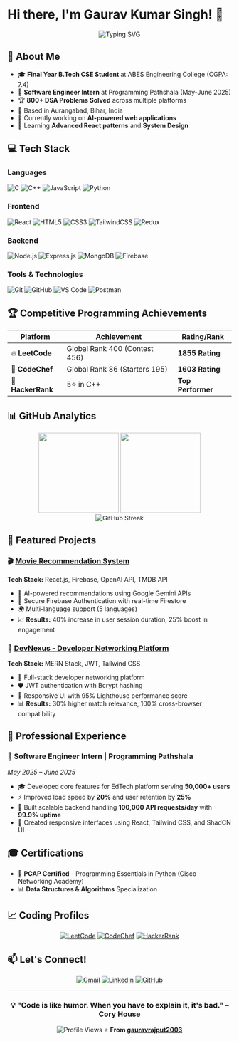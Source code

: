 # Hi there, I'm Gaurav Kumar Singh! 👋

<div align="center">
  <img src="https://readme-typing-svg.herokuapp.com?font=Fira+Code&pause=1000&color=2196F3&center=true&vCenter=true&width=435&lines=Full-Stack+MERN+Developer;Software+Engineer+Intern;Competitive+Programmer;Problem+Solver" alt="Typing SVG" />
</div>

## 🚀 About Me

- 🎓 **Final Year B.Tech CSE Student** at ABES Engineering College (CGPA: 7.4)
- 💼 **Software Engineer Intern** at Programming Pathshala (May-June 2025)
- 🏆 **800+ DSA Problems Solved** across multiple platforms
- 📍 Based in Aurangabad, Bihar, India
- 🔭 Currently working on **AI-powered web applications**
- 🌱 Learning **Advanced React patterns** and **System Design**

## 💻 Tech Stack

### Languages
![C](https://img.shields.io/badge/C-00599C?style=for-the-badge&logo=c&logoColor=white)
![C++](https://img.shields.io/badge/C++-00599C?style=for-the-badge&logo=cplusplus&logoColor=white)
![JavaScript](https://img.shields.io/badge/JavaScript-F7DF1E?style=for-the-badge&logo=javascript&logoColor=black)
![Python](https://img.shields.io/badge/Python-3776AB?style=for-the-badge&logo=python&logoColor=white)

### Frontend
![React](https://img.shields.io/badge/React-20232A?style=for-the-badge&logo=react&logoColor=61DAFB)
![HTML5](https://img.shields.io/badge/HTML5-E34F26?style=for-the-badge&logo=html5&logoColor=white)
![CSS3](https://img.shields.io/badge/CSS3-1572B6?style=for-the-badge&logo=css3&logoColor=white)
![TailwindCSS](https://img.shields.io/badge/Tailwind_CSS-38B2AC?style=for-the-badge&logo=tailwind-css&logoColor=white)
![Redux](https://img.shields.io/badge/Redux-593D88?style=for-the-badge&logo=redux&logoColor=white)

### Backend
![Node.js](https://img.shields.io/badge/Node.js-43853D?style=for-the-badge&logo=node.js&logoColor=white)
![Express.js](https://img.shields.io/badge/Express.js-404D59?style=for-the-badge&logo=express&logoColor=white)
![MongoDB](https://img.shields.io/badge/MongoDB-4EA94B?style=for-the-badge&logo=mongodb&logoColor=white)
![Firebase](https://img.shields.io/badge/Firebase-039BE5?style=for-the-badge&logo=Firebase&logoColor=white)

### Tools & Technologies
![Git](https://img.shields.io/badge/Git-F05032?style=for-the-badge&logo=git&logoColor=white)
![GitHub](https://img.shields.io/badge/GitHub-100000?style=for-the-badge&logo=github&logoColor=white)
![VS Code](https://img.shields.io/badge/VS_Code-0078D4?style=for-the-badge&logo=visual%20studio%20code&logoColor=white)
![Postman](https://img.shields.io/badge/Postman-FF6C37?style=for-the-badge&logo=postman&logoColor=white)

## 🏆 Competitive Programming Achievements

<div align="center">

| Platform | Achievement | Rating/Rank |
|----------|-------------|-------------|
| 🔥 **LeetCode** | Global Rank 400 (Contest 456) | **1855 Rating** |
| 🍳 **CodeChef** | Global Rank 86 (Starters 195) | **1603 Rating** |
| 🚀 **HackerRank** | 5⭐ in C++ | **Top Performer** |

</div>

## 📊 GitHub Analytics

<div align="center">
  <img height="180em" src="https://github-readme-stats.vercel.app/api?username=gauravrajput2003&show_icons=true&theme=tokyonight&include_all_commits=true&count_private=true"/>
  <img height="180em" src="https://github-readme-stats.vercel.app/api/top-langs/?username=gauravrajput2003&layout=compact&langs_count=7&theme=tokyonight"/>
</div>

<div align="center">
  <img src="https://github-readme-streak-stats.herokuapp.com/?user=gauravrajput2003&theme=tokyonight" alt="GitHub Streak" />
</div>

## 🎯 Featured Projects

### 🎬 [Movie Recommendation System](https://github.com/gauravrajput2003/movie-recommendation)
**Tech Stack:** React.js, Firebase, OpenAI API, TMDB API
- 🤖 AI-powered recommendations using Google Gemini APIs
- 🔐 Secure Firebase Authentication with real-time Firestore
- 🌍 Multi-language support (5 languages)
- 📈 **Results:** 40% increase in user session duration, 25% boost in engagement

### 👥 [DevNexus - Developer Networking Platform](https://github.com/gauravrajput2003/devnexus)
**Tech Stack:** MERN Stack, JWT, Tailwind CSS
- 🔗 Full-stack developer networking platform
- 🛡️ JWT authentication with Bcrypt hashing
- 🎨 Responsive UI with 95% Lighthouse performance score
- 📊 **Results:** 30% higher match relevance, 100% cross-browser compatibility

## 💼 Professional Experience

### 🚀 Software Engineer Intern | Programming Pathshala
*May 2025 – June 2025*

- 🎓 Developed core features for EdTech platform serving **50,000+ users**
- ⚡ Improved load speed by **20%** and user retention by **25%**
- 🔧 Built scalable backend handling **100,000 API requests/day** with **99.9% uptime**
- 📱 Created responsive interfaces using React, Tailwind CSS, and ShadCN UI

## 🎓 Certifications

- 🐍 **PCAP Certified** - Programming Essentials in Python (Cisco Networking Academy)
- 📊 **Data Structures & Algorithms** Specialization

## 📈 Coding Profiles

<div align="center">

[![LeetCode](https://img.shields.io/badge/LeetCode-FFA116?style=for-the-badge&logo=leetcode&logoColor=white)](https://leetcode.com/gauravsingh032002)
[![CodeChef](https://img.shields.io/badge/CodeChef-5B4638?style=for-the-badge&logo=codechef&logoColor=white)](https://www.codechef.com/users/gauravsingh03)
[![HackerRank](https://img.shields.io/badge/HackerRank-2EC866?style=for-the-badge&logo=hackerrank&logoColor=white)](https://www.hackerrank.com/gauravsingh032002)

</div>

## 📫 Let's Connect!

<div align="center">

[![Gmail](https://img.shields.io/badge/Gmail-D14836?style=for-the-badge&logo=gmail&logoColor=white)](mailto:gauravsingh032002@gmail.com)
[![LinkedIn](https://img.shields.io/badge/LinkedIn-0077B5?style=for-the-badge&logo=linkedin&logoColor=white)](https://www.linkedin.com/in/gaurav-singh-aa7a0a196/)
[![GitHub](https://img.shields.io/badge/GitHub-100000?style=for-the-badge&logo=github&logoColor=white)](https://github.com/gauravrajput2003)

</div>

---

<div align="center">

### 💡 "Code is like humor. When you have to explain it, it's bad." – Cory House

![Profile Views](https://komarev.com/ghpvc/?username=gauravrajput2003&color=brightgreen&style=flat-square)
⭐ **From [gauravrajput2003](https://github.com/gauravrajput2003)**

</div>


